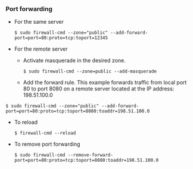 ### Port forwarding

* For the same server 

  `$ sudo firewall-cmd --zone="public" --add-forward-port=port=80:proto=tcp:toport=12345`

* For the remote server

    * Activate masquerade in the desired zone.
    
      `$ sudo firewall-cmd --zone=public --add-masquerade`

    * Add the forward rule. This example forwards traffic from local port 80 to port 8080 on a remote server located at the IP address: 198.51.100.0 

`$ sudo firewall-cmd --zone="public" --add-forward-port=port=80:proto=tcp:toport=8080:toaddr=198.51.100.0`

* To reload

  `$ firewall-cmd --reload`

* To remove port forwarding 

  `$ sudo firewall-cmd --remove-forward-port=port=80:proto=tcp:toport=8080:toaddr=198.51.100.0`

